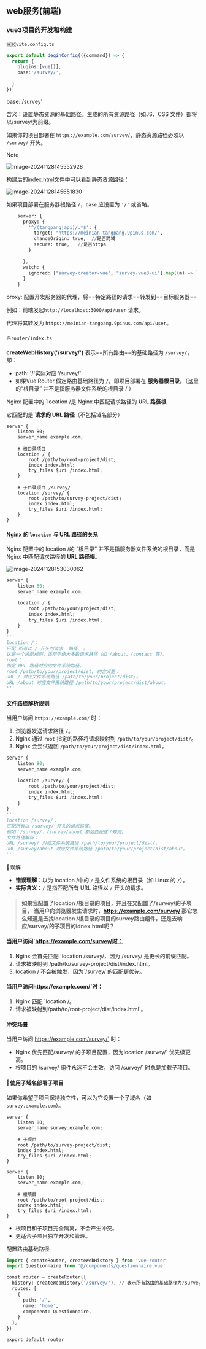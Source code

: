 ## web服务(前端)

### vue3项目的开发和构建

:hong_kong:`vite.config.ts`

```ts
export default deginConfig(({command}) => {
  return {
    plugins:[vue()],
    base:'/survey/',
    
  }
})
```

base:'/survey'

含义：设置静态资源的基础路径。生成的所有资源路径（如JS、CSS 文件）都将以/survey/为前缀。

如果你的项目部署在 `https://example.com/survey/`，静态资源路径必须以 `/survey/` 开头。

> [!NOTE]
>
> ![image-20241128145552928](https://cdn.jsdelivr.net/gh/JIaDLu/BlogImg/img/202411281455979.png)
>
> 构建后的index.html文件中可以看到静态资源路径：
>
> ![image-20241128145651830](https://cdn.jsdelivr.net/gh/JIaDLu/BlogImg/img/202411281456881.png)

如果项目部署在服务器根路径 `/`，`base` 应设置为 `'/'` 或省略。

```python
    server: {
      proxy: {
        '^/(tangpang|api)/.*$': {
          target: "https://meinian-tangpang.9pinus.com/",
          changeOrigin: true,  //是否跨域
          secure: true,   //是否https
        }
        
      },
      watch: {
        ignored: ["survey-creator-vue", "survey-vue3-ui"].map((m) => `!**/node_modules/${m}/**`)
      }
    }
```

proxy: 配置开发服务器的代理，将==特定路径的请求==转发到==目标服务器==

例如：前端发起`http://localhost:3000/api/user` 请求。

代理将其转发为 `https://meinian-tangpang.9pinus.com/api/user`。

:sailboat:`router/index.ts`

**createWebHistory('/survey/')** 表示==所有路由==的基础路径为 `/survey/`，即：

* path: '/'实际对应 ‘/survey/’
* 如果Vue Router 假定路由基础路径为 `/`，即项目部署在 **服务器根目录**。（这里的“根目录” 并不是指服务器文件系统的根目录 / ）

Nginx 配置中的 `location /是 Nginx 中匹配请求路径的 **URL 路径根**

它匹配的是 **请求的 URL 路径**（不包括域名部分）

```nginx
server {
    listen 80;
    server_name example.com;

    # 根目录项目
    location / {
        root /path/to/root-project/dist; 
        index index.html;
        try_files $uri /index.html;
    }

    # 子目录项目 /survey/
    location /survey/ {
        root /path/to/survey-project/dist;
        index index.html;
        try_files $uri /index.html;
    }
}
```



#### Nginx 的 `location` 与 URL 路径的关系

Nginx 配置中的 location /的 “根目录” 并不是指服务器文件系统的根目录，而是 Nginx 中匹配请求路径的 **URL 路径根**。

![image-20241128153030062](https://cdn.jsdelivr.net/gh/JIaDLu/BlogImg/img/202411281530840.png)

```python 
server {
    listen 80;
    server_name example.com;

    location / {
        root /path/to/your/project/dist;
        index index.html;
        try_files $uri /index.html;
    }
}
'''
location /：
匹配 所有以 / 开头的请求  路径  。
这是一个通配规则，适用于绝大多数请求路径（如 /about、/contact 等）。
root：
指定 URL 路径对应的文件系统路径。
root /path/to/your/project/dist; 的含义是：
URL / 对应文件系统路径 /path/to/your/project/dist/。
URL /about 对应文件系统路径 /path/to/your/project/dist/about。
'''
```

#### **文件路径解析规则**

当用户访问 `https://example.com/` 时：

1. 浏览器发送请求路径 `/`。
2. Nginx 通过 `root` 指定的路径将请求映射到 `/path/to/your/project/dist/`。
3. Nginx 会尝试返回 `/path/to/your/project/dist/index.html`。

```python
server {
    listen 80;
    server_name example.com;

    location /survey/ {
        root /path/to/your/project/dist;
        index index.html;
        try_files $uri /index.html;
    }
}
'''
location /survey/：
匹配所有以 /survey/ 开头的请求路径。
例如：/survey/、/survey/about 都会匹配这个规则。
文件路径解析：
URL /survey/ 对应文件系统路径 /path/to/your/project/dist/。
URL /survey/about 对应文件系统路径 /path/to/your/project/dist/about。
'''
```

:jack_o_lantern:误解

* **错误理解**：以为 location /中的 `/` 是文件系统的根目录（如 Linux 的 `/`）。
* **实际含义**：`/` 是指匹配所有 URL 路径以 `/` 开头的请求。

> #### 如果我配置了location /根目录的项目，并且在又配置了/survey/的子项目， 当用户向浏览器发生请求时，https://example.com/survey/ 那它怎么知道是去找location /根目录的项目的survey路由组件，还是去响应/survey/的子项目的idnex.html呢？

#### **当用户访问`https://example.com/survey/时：**

1. Nginx 会首先匹配 `location /survey/，因为 /survey/ 是更长的前缀匹配。
2. 请求被映射到 /path/to/survey-project/dist/index.html。
3. location / 不会被触发，因为`/survey/ 的匹配更优先。

#### **当用户访问https://example.com/`时：**

1. Nginx 匹配 `location /。
2. 请求被映射到/path/to/root-project/dist/index.html`。

#### **冲突场景**

当用户访问 https://example.com/survey/` 时：

* Nginx 优先匹配/survey/ 的子项目配置，因为location /survey/` 优先级更高。
* 根项目的 /survey/ 组件永远不会生效，访问 /survey/` 时总是加载子项目。

#### :school_satchel:使用子域名部署子项目

如果你希望子项目保持独立性，可以为它设置一个子域名（如 `survey.example.com`）。

```nginx
server {
    listen 80;
    server_name survey.example.com;

    # 子项目
    root /path/to/survey-project/dist;
    index index.html;
    try_files $uri /index.html;
}

server {
    listen 80;
    server_name example.com;

    # 根项目
    root /path/to/root-project/dist;
    index index.html;
    try_files $uri /index.html;
}
```

* 根项目和子项目完全隔离，不会产生冲突。
* 更适合子项目独立开发和管理。

配置路由基础路径

```python
import { createRouter, createWebHistory } from 'vue-router'
import Questionnaire from '@/components/questionnaire.vue'

const router = createRouter({
  history: createWebHistory('/survey/'), // 表示所有路由的基础路径为/survey/
  routes: [
    {
      path: '/',
      name: 'home',
      component: Questionnaire,
    }
  ],
})

export default router
```


